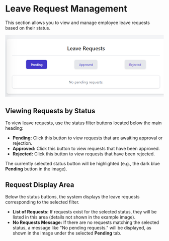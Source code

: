 # Leave Request Management

This section allows you to view and manage employee leave requests based on their status.

![leave](./images/leave.png)

## Viewing Requests by Status

To view leave requests, use the status filter buttons located below the main heading:

*   **Pending:** Click this button to view requests that are awaiting approval or rejection.
*   **Approved:** Click this button to view requests that have been approved.
*   **Rejected:** Click this button to view requests that have been rejected.

The currently selected status button will be highlighted (e.g., the dark blue **Pending** button in the image).

## Request Display Area

Below the status buttons, the system displays the leave requests corresponding to the selected filter.

*   **List of Requests:** If requests exist for the selected status, they will be listed in this area (details not shown in the example image).
*   **No Requests Message:** If there are no requests matching the selected status, a message like "No pending requests." will be displayed, as shown in the image under the selected **Pending** tab.